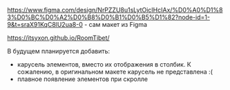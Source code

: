 https://www.figma.com/design/NrPZZU8u1sLytOicIHcIAx/%D0%A0%D1%83%D0%BC%D0%A2%D0%B8%D0%B1%D0%B5%D1%82?node-id=1-9&t=sraX91KqC8lU2ua8-0 - сам макет из Figma

https://itsyxon.github.io/RoomTibet/

В будущем планируется добавить: 

+ карусель элементов, вместо их отображения в столбик. К сожалению, в оригинальном макете карусель не представлена :(
+ плавное появление элементов при скролле
